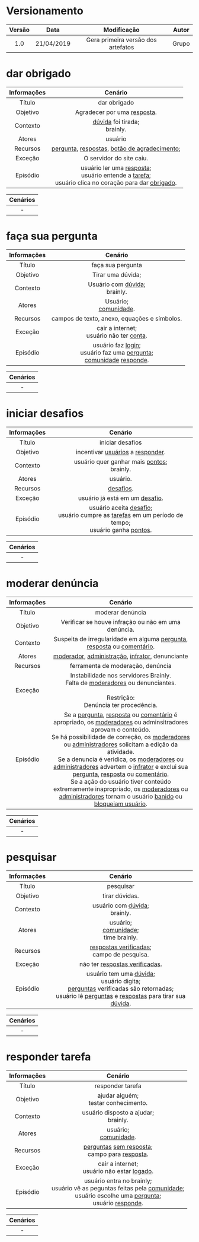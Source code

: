 # Versionamento

|  Versão | Data | Modificação | Autor |
|  :------: | :------: | :------: | :------: |
| 1.0 | 21/04/2019 | Gera primeira versão dos artefatos | Grupo |


# dar obrigado

|  Informações  | Cenário |
|:-------------:|:-------:|
|    Título     |    dar obrigado   |
|    Objetivo   |    Agradecer por uma [resposta](lexicos10x58ed251.md#id=12521).   |
|    Contexto   |    [dúvida](lexicos10x58ed251.md#id=12494) foi tirada;</br>brainly.   |
|    Atores     |    usuário   |
|    Recursos   |    [pergunta](lexicos10x58ed251.md#id=12494), [respostas](lexicos10x58ed251.md#id=12521), [botão de agradecimento](lexicos10x58ed251.md#id=12497);   |
|    Exceção    |    O servidor do site caiu.   |
|    Episódio   |    usuário ler uma [resposta](lexicos10x58ed251.md#id=12521);</br>usuário entende a [tarefa](lexicos10x58ed251.md#id=12494);</br>usuário clica no coração para dar [obrigado](lexicos10x58ed251.md#id=12497).   |


|    Cenários   |
|:-------------:|
| - | - |



# faça sua pergunta

|  Informações  | Cenário |
|:-------------:|:-------:|
|    Título     |    faça sua pergunta   |
|    Objetivo   |    Tirar uma dúvida;   |
|    Contexto   |    Usuário com [dúvida](lexicos10x58ed251.md#id=12494);</br>brainly.   |
|    Atores     |    Usuário;</br>[comunidade](lexicos10x58ed251.md#id=12525).   |
|    Recursos   |    campos de texto, anexo, equações e símbolos.   |
|    Exceção    |    cair a internet;</br>usuário não ter [conta](lexicos10x58ed251.md#id=12532).   |
|    Episódio   |    usuário faz [login](lexicos10x58ed251.md#id=12652);</br>usuário faz uma [pergunta](lexicos10x58ed251.md#id=12494);</br>[comunidade](lexicos10x58ed251.md#id=12525) [responde](lexicos10x58ed251.md#id=12489).   |


|    Cenários   |
|:-------------:|
| - | - |



# iniciar desafios

|  Informações  | Cenário |
|:-------------:|:-------:|
|    Título     |    iniciar desafios   |
|    Objetivo   |    incentivar [usuários](lexicos10x58ed251.md#id=12525) a [responder](lexicos10x58ed251.md#id=12489).   |
|    Contexto   |    usuário quer ganhar mais [pontos](lexicos10x58ed251.md#id=12492);</br>brainly.   |
|    Atores     |    usuário.   |
|    Recursos   |    [desafios](lexicos10x58ed251.md#id=12496).   |
|    Exceção    |    usuário já está em um [desafio](lexicos10x58ed251.md#id=12496).   |
|    Episódio   |    usuário aceita [desafio](lexicos10x58ed251.md#id=12496);</br>usuário cumpre as [tarefas](lexicos10x58ed251.md#id=12494) em um período de tempo;</br>usuário ganha [pontos](lexicos10x58ed251.md#id=12492).   |


|    Cenários   |
|:-------------:|
| - | - |



# moderar denúncia

|  Informações  | Cenário |
|:-------------:|:-------:|
|    Título     |    moderar denúncia   |
|    Objetivo   |    Verificar se houve infração ou não em uma denúncia.   |
|    Contexto   |    Suspeita de irregularidade em alguma [pergunta](lexicos10x58ed251.md#id=12494), [resposta](lexicos10x58ed251.md#id=12521) ou [comentário](lexicos10x58ed251.md#id=12506).   |
|    Atores     |    [moderador](lexicos10x58ed251.md#id=12528), [administração](lexicos10x58ed251.md#id=12529), [infrator](lexicos10x58ed251.md#id=12531), denunciante   |
|    Recursos   |    ferramenta de moderação, denúncia   |
|    Exceção    |    Instabilidade nos servidores Brainly.</br>Falta de [moderadores](lexicos10x58ed251.md#id=12528) ou denunciantes.</br></br>Restrição:</br>Denúncia ter procedência.   |
|    Episódio   |    Se a [pergunta](lexicos10x58ed251.md#id=12494), [resposta](lexicos10x58ed251.md#id=12521) ou [comentário](lexicos10x58ed251.md#id=12506) é apropriado, os [moderadores](lexicos10x58ed251.md#id=12528) ou adminsitradores aprovam o conteúdo.</br>Se há possibilidade de correção, os [moderadores](lexicos10x58ed251.md#id=12528) ou [administradores](lexicos10x58ed251.md#id=12529) solicitam a edição da atividade.</br>Se a denuncia é veridica, os [moderadores](lexicos10x58ed251.md#id=12528) ou [administradores](lexicos10x58ed251.md#id=12529) advertem o [infrator](lexicos10x58ed251.md#id=12531) e exclui sua [pergunta](lexicos10x58ed251.md#id=12494), [resposta](lexicos10x58ed251.md#id=12521) ou [comentário](lexicos10x58ed251.md#id=12506).</br>Se a ação do usuário tiver conteúdo extremamente inapropriado, os [moderadores](lexicos10x58ed251.md#id=12528) ou [administradores](lexicos10x58ed251.md#id=12529) tornam o usuário [banido](lexicos10x58ed251.md#id=12534) ou [bloqueiam usuário](lexicos10x58ed251.md#id=12574).   |


|    Cenários   |
|:-------------:|
| - | - |



# pesquisar

|  Informações  | Cenário |
|:-------------:|:-------:|
|    Título     |    pesquisar   |
|    Objetivo   |    tirar dúvidas.   |
|    Contexto   |    usuário com [dúvida](lexicos10x58ed251.md#id=12494);</br>brainly.   |
|    Atores     |    usuário;</br>[comunidade](lexicos10x58ed251.md#id=12525);</br>time brainly.   |
|    Recursos   |    [respostas verificadas](lexicos10x58ed251.md#id=12522);</br>campo de pesquisa.   |
|    Exceção    |    não ter [respostas verificadas](lexicos10x58ed251.md#id=12522).   |
|    Episódio   |    usuário tem uma [dúvida](lexicos10x58ed251.md#id=12494);</br>usuário digita;</br>[perguntas](lexicos10x58ed251.md#id=12494) verificadas são retornadas;</br>usuário lê [perguntas](lexicos10x58ed251.md#id=12494) e [respostas](lexicos10x58ed251.md#id=12521) para tirar sua [dúvida](lexicos10x58ed251.md#id=12494).   |


|    Cenários   |
|:-------------:|
| - | - |



# responder tarefa

|  Informações  | Cenário |
|:-------------:|:-------:|
|    Título     |    responder tarefa   |
|    Objetivo   |    ajudar alguém;</br>testar conhecimento.   |
|    Contexto   |    usuário disposto a ajudar;</br>brainly.   |
|    Atores     |    usuário;</br>[comunidade](lexicos10x58ed251.md#id=12525).   |
|    Recursos   |    [perguntas](lexicos10x58ed251.md#id=12494) [sem resposta](lexicos10x58ed251.md#id=12519);</br>campo para [resposta](lexicos10x58ed251.md#id=12521).   |
|    Exceção    |    cair a internet;</br>usuário não estar [logado](lexicos10x58ed251.md#id=12651).   |
|    Episódio   |    usuário entra no brainly;</br>usuário vê as peguntas feitas pela [comunidade](lexicos10x58ed251.md#id=12525);</br>usuário escolhe uma [pergunta](lexicos10x58ed251.md#id=12494);</br>usuário [responde](lexicos10x58ed251.md#id=12489).   |


|    Cenários   |
|:-------------:|
| - | - |




